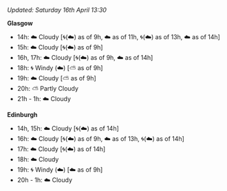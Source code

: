 *Updated: Saturday 16th April 13:30*

**Glasgow**

* 14h: :cloud: Cloudy [:cyclone:(:cloud:) as of 9h, :cloud: as of 11h, :cyclone:(:cloud:) as of 13h, :cloud: as of 14h]
* 15h: :cloud: Cloudy [:cyclone:(:cloud:) as of 9h]
* 16h, 17h: :cloud: Cloudy [:cyclone:(:cloud:) as of 9h, :cloud: as of 14h]
* 18h: :cyclone: Windy (:cloud:) [:partly_sunny: as of 9h]
* 19h: :cloud: Cloudy [:partly_sunny: as of 9h]
* 20h: :partly_sunny: Partly Cloudy
* 21h - 1h: :cloud: Cloudy

**Edinburgh**

* 14h, 15h: :cloud: Cloudy [:cyclone:(:cloud:) as of 14h]
* 16h: :cloud: Cloudy [:cyclone:(:cloud:) as of 9h, :cloud: as of 13h, :cyclone:(:cloud:) as of 14h]
* 17h: :cloud: Cloudy [:cyclone:(:cloud:) as of 14h]
* 18h: :cloud: Cloudy
* 19h: :cyclone: Windy (:cloud:) [:cloud: as of 9h]
* 20h - 1h: :cloud: Cloudy
